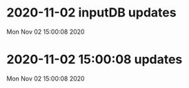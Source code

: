 
# 2020-11-02 inputDB updates 
 Mon Nov 02 15:00:08 2020 


# 2020-11-02 15:00:08 updates 
 Mon Nov 02 15:00:08 2020 

